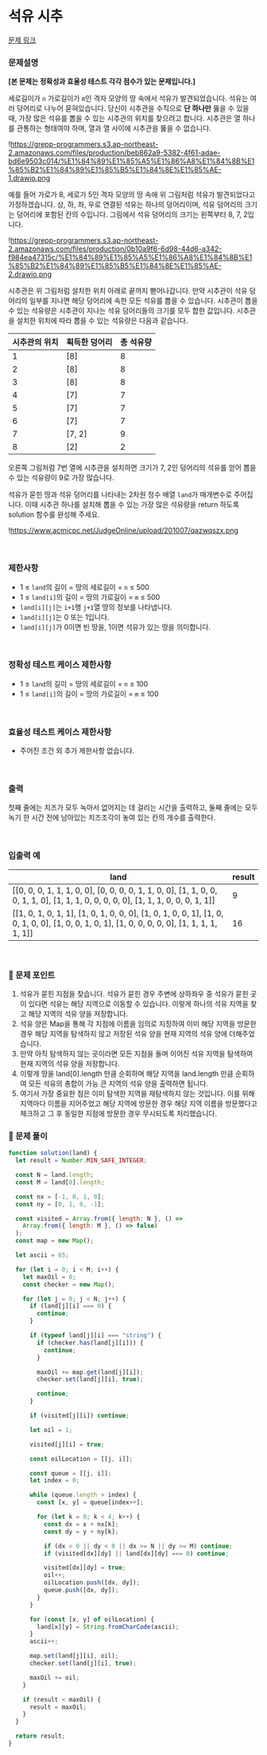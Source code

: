 # 석유 시추

[문제 링크](https://www.acmicpc.net/problem/2636)

### 문제설명

**[본 문제는 정확성과 효율성 테스트 각각 점수가 있는 문제입니다.]**

세로길이가 `n` 가로길이가 `m`인 격자 모양의 땅 속에서 석유가 발견되었습니다. 석유는 여러 덩어리로 나누어 묻혀있습니다. 당신이 시추관을 수직으로 **단 하나만** 뚫을 수 있을 때, 가장 많은 석유를 뽑을 수 있는 시추관의 위치를 찾으려고 합니다. 시추관은 열 하나를 관통하는 형태여야 하며, 열과 열 사이에 시추관을 뚫을 수 없습니다.

!https://grepp-programmers.s3.ap-northeast-2.amazonaws.com/files/production/beb862a9-5382-4f61-adae-bd6e9503c014/%E1%84%89%E1%85%A5%E1%86%A8%E1%84%8B%E1%85%B2%E1%84%89%E1%85%B5%E1%84%8E%E1%85%AE-1.drawio.png

예를 들어 가로가 8, 세로가 5인 격자 모양의 땅 속에 위 그림처럼 석유가 발견되었다고 가정하겠습니다. 상, 하, 좌, 우로 연결된 석유는 하나의 덩어리이며, 석유 덩어리의 크기는 덩어리에 포함된 칸의 수입니다. 그림에서 석유 덩어리의 크기는 왼쪽부터 8, 7, 2입니다.

!https://grepp-programmers.s3.ap-northeast-2.amazonaws.com/files/production/0b10a9f6-6d98-44d6-a342-f984ea47315c/%E1%84%89%E1%85%A5%E1%86%A8%E1%84%8B%E1%85%B2%E1%84%89%E1%85%B5%E1%84%8E%E1%85%AE-2.drawio.png

시추관은 위 그림처럼 설치한 위치 아래로 끝까지 뻗어나갑니다. 만약 시추관이 석유 덩어리의 일부를 지나면 해당 덩어리에 속한 모든 석유를 뽑을 수 있습니다. 시추관이 뽑을 수 있는 석유량은 시추관이 지나는 석유 덩어리들의 크기를 모두 합한 값입니다. 시추관을 설치한 위치에 따라 뽑을 수 있는 석유량은 다음과 같습니다.

| 시추관의 위치 | 획득한 덩어리 | 총 석유량 |
| ------------- | ------------- | --------- |
| 1             | [8]           | 8         |
| 2             | [8]           | 8         |
| 3             | [8]           | 8         |
| 4             | [7]           | 7         |
| 5             | [7]           | 7         |
| 6             | [7]           | 7         |
| 7             | [7, 2]        | 9         |
| 8             | [2]           | 2         |

오른쪽 그림처럼 7번 열에 시추관을 설치하면 크기가 7, 2인 덩어리의 석유를 얻어 뽑을 수 있는 석유량이 9로 가장 많습니다.

석유가 묻힌 땅과 석유 덩어리를 나타내는 2차원 정수 배열 `land`가 매개변수로 주어집니다. 이때 시추관 하나를 설치해 뽑을 수 있는 가장 많은 석유량을 return 하도록 solution 함수를 완성해 주세요.

!https://www.acmicpc.net/JudgeOnline/upload/201007/qazwqszx.png

<br/>

### 제한사항

- 1 ≤ `land`의 길이 = 땅의 세로길이 = `n` ≤ 500
- 1 ≤ `land[i]`의 길이 = 땅의 가로길이 = `m` ≤ 500
- `land[i][j]`는 `i+1`행 `j+1`열 땅의 정보를 나타냅니다.
- `land[i][j]`는 0 또는 1입니다.
- `land[i][j]`가 0이면 빈 땅을, 1이면 석유가 있는 땅을 의미합니다.

<br/>

### 정확성 테스트 케이스 제한사항

- 1 ≤ `land`의 길이 = 땅의 세로길이 = `n` ≤ 100
- 1 ≤ `land[i]`의 길이 = 땅의 가로길이 = `m` ≤ 100

<br/>

### 효율성 테스트 케이스 제한사항

- 주어진 조건 외 추가 제한사항 없습니다.

<br/>

### 출력

첫째 줄에는 치즈가 모두 녹아서 없어지는 데 걸리는 시간을 출력하고, 둘째 줄에는 모두 녹기 한 시간 전에 남아있는 치즈조각이 놓여 있는 칸의 개수를 출력한다.

<br/>

### 입출력 예

| land                                                                                                                                         | result |
| -------------------------------------------------------------------------------------------------------------------------------------------- | ------ |
| [[0, 0, 0, 1, 1, 1, 0, 0], [0, 0, 0, 0, 1, 1, 0, 0], [1, 1, 0, 0, 0, 1, 1, 0], [1, 1, 1, 0, 0, 0, 0, 0], [1, 1, 1, 0, 0, 0, 1, 1]]           | 9      |
| [[1, 0, 1, 0, 1, 1], [1, 0, 1, 0, 0, 0], [1, 0, 1, 0, 0, 1], [1, 0, 0, 1, 0, 0], [1, 0, 0, 1, 0, 1], [1, 0, 0, 0, 0, 0], [1, 1, 1, 1, 1, 1]] | 16     |

<br/>

### 📕 문제 포인트

1. 석유가 묻힌 지점을 찾습니다. 석유가 묻힌 경우 주변에 상하좌우 중 석유가 묻힌 곳이 있다면 석유는 해당 지역으로 이동할 수 있습니다. 이렇게 하나의 석유 지역을 찾고 해당 지역의 석유 양을 저장합니다.
2. 석유 양은 Map을 통해 각 지점에 이름을 임의로 지정하여 이미 해당 지역을 방문한 경우 해당 지역을 탐색하지 않고 저장된 석유 양을 현재 지역의 석유 양에 더해주었습니다.
3. 만약 아직 탐색하지 않는 곳이라면 모든 지점을 돌며 이어진 석유 지역을 탐색하여 현재 지역의 석유 양을 저장합니다.
4. 이렇게 땅을 land[0].length 만큼 순회하며 해당 지역을 land.length 만큼 순회하여 모든 석유의 총합이 가능 큰 지역의 석유 양을 출력하면 됩니다.
5. 여기서 가장 중요한 점은 이미 탐색한 지역을 재탐색하지 않는 것입니다. 이를 위해 지역마다 이름을 지어주었고 해당 지역에 방문한 경우 해당 지역 이름을 방문했다고 체크하고 그 후 동일한 지점에 방문한 경우 무시되도록 처리했습니다.

### 📝 문제 풀이

```js
function solution(land) {
  let result = Number.MIN_SAFE_INTEGER;

  const N = land.length;
  const M = land[0].length;

  const nx = [-1, 0, 1, 0];
  const ny = [0, 1, 0, -1];

  const visited = Array.from({ length: N }, () =>
    Array.from({ length: M }, () => false)
  );
  const map = new Map();

  let ascii = 65;

  for (let i = 0; i < M; i++) {
    let maxOil = 0;
    const checker = new Map();

    for (let j = 0; j < N; j++) {
      if (land[j][i] === 0) {
        continue;
      }

      if (typeof land[j][i] === "string") {
        if (checker.has(land[j][i])) {
          continue;
        }

        maxOil += map.get(land[j][i]);
        checker.set(land[j][i], true);

        continue;
      }

      if (visited[j][i]) continue;

      let oil = 1;

      visited[j][i] = true;

      const oilLocation = [[j, i]];

      const queue = [[j, i]];
      let index = 0;

      while (queue.length > index) {
        const [x, y] = queue[index++];

        for (let k = 0; k < 4; k++) {
          const dx = x + nx[k];
          const dy = y + ny[k];

          if (dx < 0 || dy < 0 || dx >= N || dy >= M) continue;
          if (visited[dx][dy] || land[dx][dy] === 0) continue;

          visited[dx][dy] = true;
          oil++;
          oilLocation.push([dx, dy]);
          queue.push([dx, dy]);
        }
      }

      for (const [x, y] of oilLocation) {
        land[x][y] = String.fromCharCode(ascii);
      }
      ascii++;

      map.set(land[j][i], oil);
      checker.set(land[j][i], true);

      maxOil += oil;
    }

    if (result < maxOil) {
      result = maxOil;
    }
  }

  return result;
}
```

